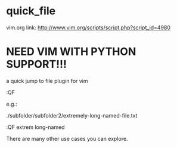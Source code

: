 quick_file
==========

vim.org link:
http://www.vim.org/scripts/script.php?script_id=4980

NEED VIM WITH PYTHON SUPPORT!!!
===============================

a quick jump to file plugin for vim

:QF <part-of-file-name> <additional-1> <additional-2> <additional-3>

e.g.:

./subfolder/subfolder2/extremely-long-named-file.txt

:QF extrem long-named

There are many other use cases you can explore.
